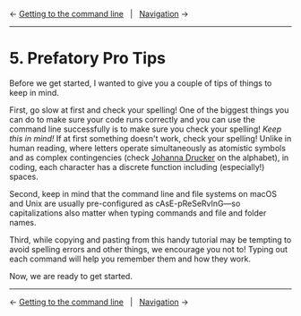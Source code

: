 ← [Getting to the command line](4-getting-to-the-command-line.md)&nbsp;&nbsp;&nbsp;|&nbsp;&nbsp;&nbsp;[Navigation](6-navigation.md) →

---

# 5. Prefatory Pro Tips

Before we get started, I wanted to give you a couple of tips of things to keep in mind.

First, go slow at first and check your spelling! One of the biggest things you can do to make sure your code runs correctly and you can use the command line successfully is to make sure you check your spelling! _Keep this in mind!_ If at first something doesn't work, check your spelling! Unlike in human reading, where letters operate simultaneously as atomistic symbols and as complex contingencies (check [Johanna Drucker](https://genius.com/Johanna-drucker-from-a-to-screen-annotated) on the alphabet), in coding, each character has a discrete function including (especially!) spaces.

Second, keep in mind that the command line and file systems on macOS and Unix are usually pre-configured as cAsE-pReSeRvInG—so capitalizations also matter when typing commands and file and folder names.

Third, while copying and pasting from this handy tutorial may be tempting to avoid spelling errors and other things, we encourage you not to! Typing out each command will help you remember them and how they work.

Now, we are ready to get started.

---

← [Getting to the command line](4-getting-to-the-command-line.md)&nbsp;&nbsp;&nbsp;|&nbsp;&nbsp;&nbsp;[Navigation](6-navigation.md) →